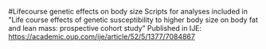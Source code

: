 #Lifecourse genetic effects on body size
Scripts for analyses included in "Life course effects of genetic susceptibility to higher body size on body fat and lean mass: prospective cohort study"
Published in IJE: https://academic.oup.com/ije/article/52/5/1377/7084867

